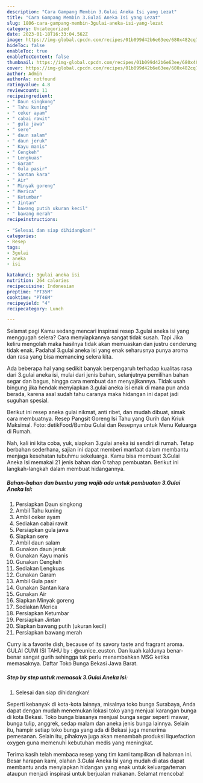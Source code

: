```yaml
---
description: "Cara Gampang Membin 3.Gulai Aneka Isi yang Lezat"
title: "Cara Gampang Membin 3.Gulai Aneka Isi yang Lezat"
slug: 1806-cara-gampang-membin-3gulai-aneka-isi-yang-lezat
category: Uncategorized
date: 2023-01-18T16:33:04.562Z
image: https://img-global.cpcdn.com/recipes/01b099d42b6e63ee/680x482cq70/3gulai-aneka-isi-foto-resep-utama.jpg
hideToc: false
enableToc: true
enableTocContent: false
thumbnail: https://img-global.cpcdn.com/recipes/01b099d42b6e63ee/680x482cq70/3gulai-aneka-isi-foto-resep-utama.jpg
cover: https://img-global.cpcdn.com/recipes/01b099d42b6e63ee/680x482cq70/3gulai-aneka-isi-foto-resep-utama.jpg
author: Admin
authorAv: notfound
ratingvalue: 4.8
reviewcount: 11
recipeingredient:
- " Daun singkong"
- " Tahu kuning"
- " ceker ayam"
- " cabai rawit"
- " gula jawa"
- " sere"
- " daun salam"
- " daun jeruk"
- " Kayu manis"
- " Cengkeh"
- " Lengkuas"
- " Garam"
- " Gula pasir"
- " Santan kara"
- " Air"
- " Minyak goreng"
- " Merica"
- " Ketumbar"
- " Jintan"
- " bawang putih ukuran kecil"
- " bawang merah"
recipeinstructions:

- "Selesai dan siap dihidangkan!"
categories:
- Resep
tags:
- 3gulai
- aneka
- isi

katakunci: 3gulai aneka isi 
nutrition: 264 calories
recipecuisine: Indonesian
preptime: "PT35M"
cooktime: "PT46M"
recipeyield: "4"
recipecategory: Lunch

---
```



Selamat pagi Kamu sedang mencari inspirasi resep 3.gulai aneka isi yang menggugah selera? Cara menyiapkannya sangat tidak susah. Tapi Jika keliru mengolah maka hasilnya tidak akan memuaskan dan justru cenderung tidak enak. Padahal 3.gulai aneka isi yang enak seharusnya punya aroma dan rasa yang bisa memancing selera kita.


Ada beberapa hal yang sedikit banyak berpengaruh terhadap kualitas rasa dari 3.gulai aneka isi, mulai dari jenis bahan, selanjutnya pemilihan bahan segar dan bagus, hingga cara membuat dan menyajikannya. Tidak usah bingung jika hendak menyiapkan 3.gulai aneka isi enak di mana pun anda berada, karena asal sudah tahu caranya maka hidangan ini dapat jadi suguhan spesial.

Berikut ini resep aneka gulai nikmat, anti ribet, dan mudah dibuat, simak cara membuatnya. Resep Pangsit Goreng Isi Tahu yang Gurih dan Kriuk Maksimal. Foto: detikFood/Bumbu Gulai dan Resepnya untuk Menu Keluarga di Rumah.


Nah, kali ini kita coba, yuk, siapkan 3.gulai aneka isi sendiri di rumah. Tetap berbahan sederhana, sajian ini dapat memberi manfaat dalam membantu menjaga kesehatan tubuhmu sekeluarga. Kamu bisa membuat 3.Gulai Aneka Isi memakai 21 jenis bahan dan 0 tahap pembuatan. Berikut ini langkah-langkah dalam membuat hidangannya.

<!--inarticleads1-->

##### Bahan-bahan dan bumbu yang wajib ada untuk pembuatan 3.Gulai Aneka Isi:

1. Persiapkan  Daun singkong
1. Ambil  Tahu kuning
1. Ambil  ceker ayam
1. Sediakan  cabai rawit
1. Persiapkan  gula jawa
1. Siapkan  sere
1. Ambil  daun salam
1. Gunakan  daun jeruk
1. Gunakan  Kayu manis
1. Gunakan  Cengkeh
1. Sediakan  Lengkuas
1. Gunakan  Garam
1. Ambil  Gula pasir
1. Gunakan  Santan kara
1. Gunakan  Air
1. Siapkan  Minyak goreng
1. Sediakan  Merica
1. Persiapkan  Ketumbar
1. Persiapkan  Jintan
1. Siapkan  bawang putih (ukuran kecil)
1. Persiapkan  bawang merah


Curry is a favorite dish, because of its savory taste and fragrant aroma. GULAI CUMI ISI TAHU by : @eunice_euston. Dan kuah kaldunya benar-benar sangat gurih sehingga tak perlu menambahkan MSG ketika memasaknya. Daftar Toko Bunga Bekasi Jawa Barat. 

<!--inarticleads2-->

##### Step by step untuk memasak 3.Gulai Aneka Isi:


1. Selesai dan siap dihidangkan!

Seperti kebanyak di kota-kota lainnya, misalnya toko bunga Surabaya, Anda dapat dengan mudah menemukan lokasi toko yang menjual karangan bunga di kota Bekasi. Toko bunga biasanya menjual bunga segar seperti mawar, bunga tulip, anggrek, sedap malam dan aneka jenis bunga lainnya. Selain itu, hampir setiap toko bunga yang ada di Bekasi juga menerima pemesanan. Selain itu, pihaknya juga akan menambah produksi liquefaction oxygen guna memenuhi kebutuhan medis yang meningkat. 

Terima kasih telah membaca resep yang tim kami tampilkan di halaman ini. Besar harapan kami, olahan 3.Gulai Aneka Isi yang mudah di atas dapat membantu anda menyiapkan hidangan yang enak untuk keluarga/teman ataupun menjadi inspirasi untuk berjualan makanan. Selamat mencoba!

